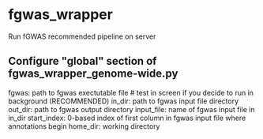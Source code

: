 # fgwas_wrapper
Run fGWAS recommended pipeline on server 

## Configure "global" section of fgwas_wrapper_genome-wide.py 

fgwas: path to fgwas exectutable file # test in screen if you decide to run in background (RECOMMENDED) 
in_dir: path to fgwas input file directory 
out_dir: path to fgwas output directory 
input_file: name of fgwas input file in in_dir 
start_index: 0-based index of first column in fgwas input file where annotations begin 
home_dir: working directory 


